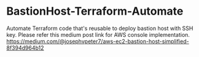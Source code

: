 # BastionHost-Terraform-Automate
Automate Terraform code that's reusable to deploy bastion host with SSH key. Please refer this medium post link for AWS console implementation. https://medium.com/@josephvpeter7/aws-ec2-bastion-host-simplified-8f394d964b12

